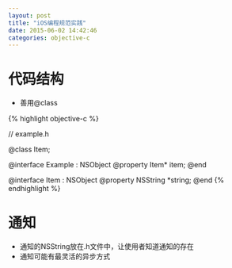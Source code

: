 ```yaml
---
layout: post
title: "iOS编程规范实践"
date: 2015-06-02 14:42:46
categories: objective-c
---
```


# 代码结构

+ 善用@class

{% highlight objective-c %}

// example.h

@class Item;

@interface Example : NSObject
@property Item* item;
@end

@interface Item : NSObject
@property NSString *string;
@end
{% endhighlight %}

# 通知
+ 通知的NSString放在.h文件中，让使用者知道通知的存在
+ 通知可能有最灵活的异步方式


